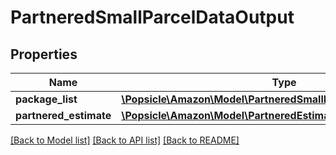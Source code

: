 # PartneredSmallParcelDataOutput

## Properties
Name | Type | Description | Notes
------------ | ------------- | ------------- | -------------
**package_list** | [**\Popsicle\Amazon\Model\PartneredSmallParcelPackageOutputList**](PartneredSmallParcelPackageOutputList.md) |  | 
**partnered_estimate** | [**\Popsicle\Amazon\Model\PartneredEstimate**](PartneredEstimate.md) |  | [optional] 

[[Back to Model list]](../../README.md#documentation-for-models) [[Back to API list]](../../README.md#documentation-for-api-endpoints) [[Back to README]](../../README.md)

